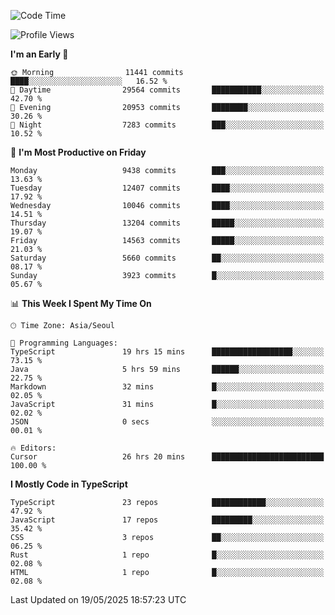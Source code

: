 <!--START_SECTION:waka-->
![Code Time](http://img.shields.io/badge/Code%20Time-7%2C731%20hrs%2055%20mins-blue)

![Profile Views](http://img.shields.io/badge/Profile%20Views-0-blue)

**I'm an Early 🐤** 

```text
🌞 Morning                11441 commits       ████░░░░░░░░░░░░░░░░░░░░░   16.52 % 
🌆 Daytime                29564 commits       ███████████░░░░░░░░░░░░░░   42.70 % 
🌃 Evening                20953 commits       ████████░░░░░░░░░░░░░░░░░   30.26 % 
🌙 Night                  7283 commits        ███░░░░░░░░░░░░░░░░░░░░░░   10.52 % 
```
📅 **I'm Most Productive on Friday** 

```text
Monday                   9438 commits        ███░░░░░░░░░░░░░░░░░░░░░░   13.63 % 
Tuesday                  12407 commits       ████░░░░░░░░░░░░░░░░░░░░░   17.92 % 
Wednesday                10046 commits       ████░░░░░░░░░░░░░░░░░░░░░   14.51 % 
Thursday                 13204 commits       █████░░░░░░░░░░░░░░░░░░░░   19.07 % 
Friday                   14563 commits       █████░░░░░░░░░░░░░░░░░░░░   21.03 % 
Saturday                 5660 commits        ██░░░░░░░░░░░░░░░░░░░░░░░   08.17 % 
Sunday                   3923 commits        █░░░░░░░░░░░░░░░░░░░░░░░░   05.67 % 
```


📊 **This Week I Spent My Time On** 

```text
🕑︎ Time Zone: Asia/Seoul

💬 Programming Languages: 
TypeScript               19 hrs 15 mins      ██████████████████░░░░░░░   73.15 % 
Java                     5 hrs 59 mins       ██████░░░░░░░░░░░░░░░░░░░   22.75 % 
Markdown                 32 mins             █░░░░░░░░░░░░░░░░░░░░░░░░   02.05 % 
JavaScript               31 mins             █░░░░░░░░░░░░░░░░░░░░░░░░   02.02 % 
JSON                     0 secs              ░░░░░░░░░░░░░░░░░░░░░░░░░   00.01 % 

🔥 Editors: 
Cursor                   26 hrs 20 mins      █████████████████████████   100.00 % 
```

**I Mostly Code in TypeScript** 

```text
TypeScript               23 repos            ████████████░░░░░░░░░░░░░   47.92 % 
JavaScript               17 repos            █████████░░░░░░░░░░░░░░░░   35.42 % 
CSS                      3 repos             ██░░░░░░░░░░░░░░░░░░░░░░░   06.25 % 
Rust                     1 repo              █░░░░░░░░░░░░░░░░░░░░░░░░   02.08 % 
HTML                     1 repo              █░░░░░░░░░░░░░░░░░░░░░░░░   02.08 % 
```




 Last Updated on 19/05/2025 18:57:23 UTC
<!--END_SECTION:waka-->
